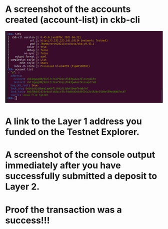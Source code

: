 # A screenshot of the accounts created (account-list) in ckb-cli
![](ckb_account.png)

# A link to the Layer 1 address you funded on the Testnet Explorer.

# A screenshot of the console output immediately after you have successfully submitted a deposit to Layer 2.

# Proof the transaction was a success!!!
